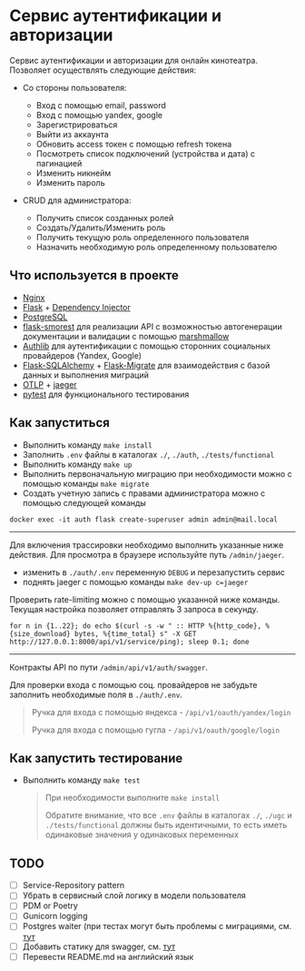 # Сервис аутентификации и авторизации

Сервис аутентификации и авторизации для онлайн кинотеатра. Позволяет осуществлять следующие действия:

- Со стороны пользователя:

  - Вход с помощью email, password
  - Вход с помощью yandex, google
  - Зарегистрироваться
  - Выйти из аккаунта
  - Обновить access токен с помощью refresh токена
  - Посмотреть список подключений (устройства и дата) с пагинацией
  - Изменить никнейм
  - Изменить пароль

- CRUD для администратора:

  - Получить список созданных ролей
  - Создать/Удалить/Изменить роль
  - Получить текущую роль определенного пользователя
  - Назначить необходимую роль определенному пользователю

## Что используется в проекте

- [Nginx](https://nginx.org/)
- [Flask](https://flask.palletsprojects.com/en/latest/) +
  [Dependency Injector](https://python-dependency-injector.ets-labs.org/)
- [PostgreSQL](https://www.postgresql.org/)
- [flask-smorest](https://github.com/marshmallow-code/flask-smorest) для реализации API
  с возможностью автогенерации документации
  и валидации с помощью [marshmallow](https://github.com/marshmallow-code/marshmallow)
- [Authlib](https://authlib.org/) для аутентификации с помощью сторонних социальных провайдеров (Yandex, Google)
- [Flask-SQLAlchemy](https://flask-sqlalchemy.palletsprojects.com/en/latest/) +
  [Flask-Migrate](https://flask-migrate.readthedocs.io/en/latest/) для взаимодействия с базой данных и выполнения миграций
- [OTLP](https://opentelemetry.io/) + [jaeger](https://www.jaegertracing.io/)
- [pytest](https://docs.pytest.org/en/latest/) для функционального тестирования

## Как запуститься

- Выполнить команду `make install`
- Заполнить `.env` файлы в каталогах `./`, `./auth`, `./tests/functional`
- Выполнить команду `make up`
- Выполнить первоначальную миграцию при необходимости можно с помощью команды `make migrate`
- Cоздать учетную запись с правами администратора можно с помощью следующей команды

```
docker exec -it auth flask create-superuser admin admin@mail.local
```

---

Для включения трассировки необходимо выполнить указанные ниже действия. Для просмотра в браузере используйте путь `/admin/jaeger`.

- изменить в `./auth/.env` переменную `DEBUG` и перезапустить сервис
- поднять jaeger с помощью команды `make dev-up c=jaeger`

Проверить rate-limiting можно с помощью указанной ниже команды. Текущая настройка позволяет отправлять 3 запроса в секунду.

```
for n in {1..22}; do echo $(curl -s -w " :: HTTP %{http_code}, %{size_download} bytes, %{time_total} s" -X GET http://127.0.0.1:8000/api/v1/service/ping); sleep 0.1; done
```

---

Контракты API по пути `/admin/api/v1/auth/swagger`.

Для проверки входа с помощью соц. провайдеров не забудьте заполнить необходимые поля в `./auth/.env`.

> Ручка для входа с помощью яндекса - `/api/v1/oauth/yandex/login`
>
> Ручка для входа с помощью гугла - `/api/v1/oauth/google/login`

## Как запустить тестирование

- Выполнить команду `make test`
  > При необходимости выполните `make install`
  >
  > Обратите внимание, что все `.env` файлы в каталогах `./`, `./ugc` и `./tests/functional` должны быть идентичными,
  > то есть иметь одинаковые значения у одинаковых переменных

## TODO

- [ ] Service-Repository pattern
- [ ] Убрать в сервисный слой логику в модели пользователя
- [ ] PDM or Poetry
- [ ] Gunicorn logging
- [ ] Postgres waiter (при тестах могут быть проблемы с миграциями,
      см. [тут](https://github.com/serginhohigh/movies-auth-api/blob/eba2d8a09032a4d2b99b9c98633c986eb1f309ef/Makefile#L50)
- [ ] Добавить статику для swagger,
      см. [тут](https://github.com/serginhohigh/movies-auth-api/blob/eba2d8a09032a4d2b99b9c98633c986eb1f309ef/auth/src/core/config.py#L49)
- [ ] Перевести README.md на английский язык
